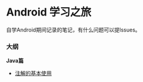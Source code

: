 # Android 学习之旅

自学Android期间记录的笔记，有什么问题可以提Issues。

### 大纲

**Java篇** 

- [注解的基本使用](./Blog/注解/注解3754c1f218474b69ac8425aced366de1.md)
